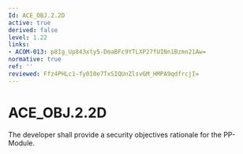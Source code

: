 ```yaml
---
Id: ACE_OBJ.2.2D
active: true
derived: false
level: 1.22
links:
- ACOM-013: p8Ig_Up843xty5-DmaBFc9YTLXP27fUINn1Bzmn21Aw=
normative: true
ref: ''
reviewed: Ffz4PHLc1-fy0I0e7TxSIQUnZlsvGM_HMPA9qdfrcjI=
---
```


# ACE_OBJ.2.2D

The developer shall provide a security objectives rationale for the PP-Module.